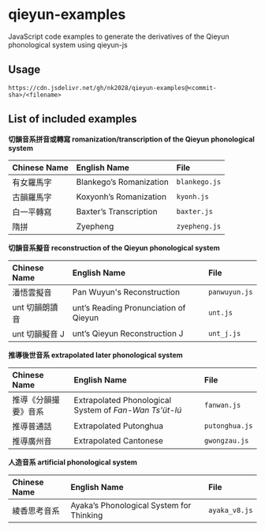 # qieyun-examples

JavaScript code examples to generate the derivatives of the Qieyun phonological system using qieyun-js

## Usage

```
https://cdn.jsdelivr.net/gh/nk2028/qieyun-examples@<commit-sha>/<filename>
```

## List of included examples

**切韻音系拼音或轉寫 romanization/transcription of the Qieyun phonological system**

Chinese Name | English Name | File
:- | :- | :-
有女羅馬字 | Blankego’s Romanization | `blankego.js`
古韻羅馬字 | Koxyonh’s Romanization | `kyonh.js`
白一平轉寫 | Baxter’s Transcription | `baxter.js`
隋拼 | Zyepheng | `zyepheng.js`

**切韻音系擬音 reconstruction of the Qieyun phonological system**

Chinese Name | English Name | File
:- | :- | :-
潘悟雲擬音 | Pan Wuyun's Reconstruction | `panwuyun.js`
unt 切韻朗讀音 | unt’s Reading Pronunciation of Qieyun | `unt.js`
unt 切韻擬音 J | unt’s Qieyun Reconstruction J | `unt_j.js`

**推導後世音系 extrapolated later phonological system**

Chinese Name | English Name | File
:- | :- | :-
推導《分韻撮要》音系 | Extrapolated Phonological System of _Fan-Wan Ts'üt-Iú_ | `fanwan.js`
推導普通話 | Extrapolated Putonghua | `putonghua.js`
推導廣州音 | Extrapolated Cantonese | `gwongzau.js`

**人造音系 artificial phonological system**

Chinese Name | English Name | File
:- | :- | :-
綾香思考音系 | Ayaka’s Phonological System for Thinking | `ayaka_v8.js`
